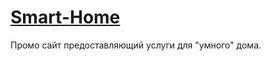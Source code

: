 # [Smart-Home](https://alexander-shulginov.github.io/Smart-Home-website/)  
Промо сайт предоставляющий услуги для "умного" дома.
